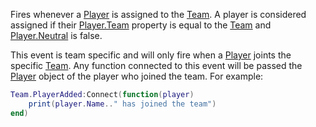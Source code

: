 Fires whenever a [Player](https://developer.roblox.com/en-us/api-reference/class/Player) is assigned to the [Team](https://developer.roblox.com/en-us/api-reference/class/Team). A player is considered assigned if their [Player.Team](https://developer.roblox.com/en-us/api-reference/property/Player/Team) property is equal to the [Team](https://developer.roblox.com/en-us/api-reference/class/Team) and [Player.Neutral](https://developer.roblox.com/en-us/api-reference/property/Player/Neutral) is false.

This event is team specific and will only fire when a [Player](https://developer.roblox.com/en-us/api-reference/class/Player) joints the specific [Team](https://developer.roblox.com/en-us/api-reference/class/Team). Any function connected to this event will be passed the [Player](https://developer.roblox.com/en-us/api-reference/class/Player) object of the player who joined the team. For example:

```Lua
Team.PlayerAdded:Connect(function(player)
    print(player.Name.." has joined the team")
end)
```